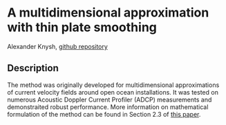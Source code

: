 # A multidimensional approximation with thin plate smoothing

Alexander Knysh, [github repository](https://github.com/alexanderknysh/thinplaterbf)

## Description 

The method was originally developed for multidimensional approximations of current velocity fields around open ocean installations. It was tested on numerous Acoustic Doppler Current Profiler (ADCP) measurements and demonstraited robust performance. More information on mathematical formulation of the method can be found in Section 2.3 of [this paper](https://github.com/alexanderknysh/thinplaterbf/blob/main/Methodology%20for%20multidimensional%20approximation%20of%20current%20velocity%20fields%20around%20offshore%20aquaculture%20installations.pdf).
